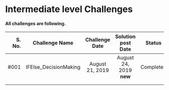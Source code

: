 # Intermediate level Challenges 

#### All challenges are following.

    
| S. No.    | Challenge Name         |   Challenge Date    | Solution post Date                 |   Status   |
| ---:      |        :---:           |        :---:        |        :---:                       |    :---:   |
|   #001    | IFElse_DecisionMaking  |   August 21, 2019   |  August 24, 2019  __new__          |  Completed    |
|           |                        |                     |                                    |            |
|           |                        |                     |                                    |            |
